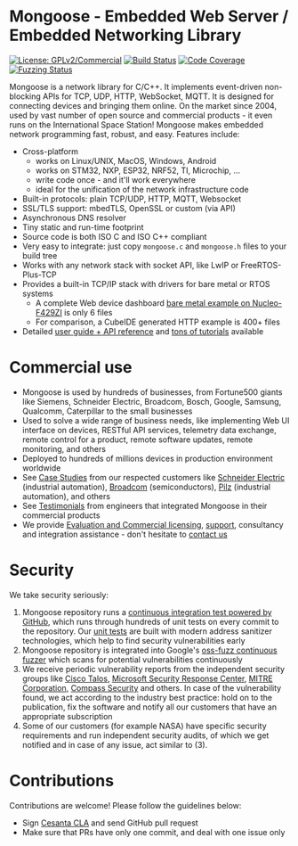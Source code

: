 # Mongoose - Embedded Web Server / Embedded Networking Library

[![License: GPLv2/Commercial](https://img.shields.io/badge/License-GPLv2%20or%20Commercial-green.svg)](https://opensource.org/licenses/gpl-2.0.php)
[![Build Status]( https://github.com/cesanta/mongoose/workflows/build/badge.svg)](https://github.com/cesanta/mongoose/actions)
[![Code Coverage](https://codecov.io/gh/cesanta/mongoose/branch/master/graph/badge.svg)](https://codecov.io/gh/cesanta/mongoose)
[![Fuzzing Status](https://oss-fuzz-build-logs.storage.googleapis.com/badges/mongoose.svg)](https://bugs.chromium.org/p/oss-fuzz/issues/list?sort=-opened&can=1&q=proj:mongoose)

Mongoose is a network library for C/C++. 
It implements event-driven
non-blocking APIs for TCP, UDP, HTTP, WebSocket, MQTT.  It is designed for
connecting devices and bringing them online. On the market since 2004, used by
vast number of open source and commercial products - it even runs on the
International Space Station!  Mongoose makes embedded network programming fast,
robust, and easy. Features include:

- Cross-platform
  - works on Linux/UNIX, MacOS, Windows, Android
  - works on STM32, NXP, ESP32, NRF52, TI, Microchip, ...
  - write code once - and it'll work everywhere
  - ideal for the unification of the network infrastructure code
- Built-in protocols: plain TCP/UDP, HTTP, MQTT, Websocket
- SSL/TLS support: mbedTLS, OpenSSL or custom (via API)
- Asynchronous DNS resolver
- Tiny static and run-time footprint
- Source code is both ISO C and ISO C++ compliant
- Very easy to integrate: just copy `mongoose.c` and `mongoose.h` files to your build tree
- Works with any network stack with socket API, like LwIP or FreeRTOS-Plus-TCP
- Provides a built-in TCP/IP stack with drivers for bare metal or RTOS systems
   - A complete Web device dashboard
  [bare metal example on Nucleo-F429ZI](examples/stm32/nucleo-f429zi-baremetal)
  is only 6 files
   - For comparison, a CubeIDE generated HTTP example is 400+ files
- Detailed [user guide + API reference](https://mongoose.ws/documentation/) and
  [tons of tutorials](https://mongoose.ws/tutorials/) available


# Commercial use
- Mongoose is used by hundreds of businesses, from Fortune500 giants like
  Siemens, Schneider Electric, Broadcom, Bosch, Google, Samsung, Qualcomm, Caterpillar to the small businesses
- Used to solve a wide range of business needs, like implementing Web UI
  interface on devices, RESTful API services, telemetry data exchange, remote
  control for a product, remote software updates, remote monitoring, and others
- Deployed to hundreds of millions devices in production environment worldwide
- See [Case Studies](https://mongoose.ws/case-studies/) from our respected
  customers like [Schneider Electric](https://mongoose.ws/case-studies/schneider-electric/) (industrial automation), [Broadcom](https://mongoose.ws/case-studies/broadcom/) (semiconductors), [Pilz](https://mongoose.ws/case-studies/pilz/) (industrial automation), and others
- See [Testimonials](https://mongoose.ws/testimonials/) from engineers that integrated Mongoose in their commercial products
- We provide [Evaluation and Commercial licensing](https://mongoose.ws/licensing/), [support](https://mongoose.ws/support/), consultancy and integration
  assistance - don't hesitate to [contact us](https://mongoose.ws/contact/)


# Security

We take security seriously:
1. Mongoose repository runs a
  [continuous integration test powered by GitHub](https://github.com/cesanta/mongoose/actions),
  which runs through hundreds of unit tests on every commit to the repository.
  Our [unit tests](https://github.com/cesanta/mongoose/tree/master/test)
  are built with modern address sanitizer technologies, which help to find
  security vulnerabilities early
2. Mongoose repository is integrated into Google's
  [oss-fuzz continuous fuzzer](https://bugs.chromium.org/p/oss-fuzz/issues/list?sort=-opened&can=1&q=proj:mongoose)
  which scans for potential vulnerabilities continuously
3.  We receive periodic vulnerability reports from the independent security
  groups like
  [Cisco Talos](https://www.cisco.com/c/en/us/products/security/talos.html),
  [Microsoft Security Response Center](https://www.microsoft.com/en-us/msrc),
  [MITRE Corporation](https://www.mitre.org/),
  [Compass Security](https://www.compass-security.com/en/) and others.
  In case of the vulnerability found, we act according to the industry best
  practice: hold on to the publication, fix the software and notify all our
  customers that have an appropriate subscription
4. Some of our customers (for example NASA)
  have specific security requirements and run independent security audits,
  of which we get notified and in case of any issue, act similar to (3).


# Contributions

Contributions are welcome! Please follow the guidelines below:

- Sign [Cesanta CLA](https://cesanta.com/cla.html) and send GitHub pull request
- Make sure that PRs have only one commit, and deal with one issue only
